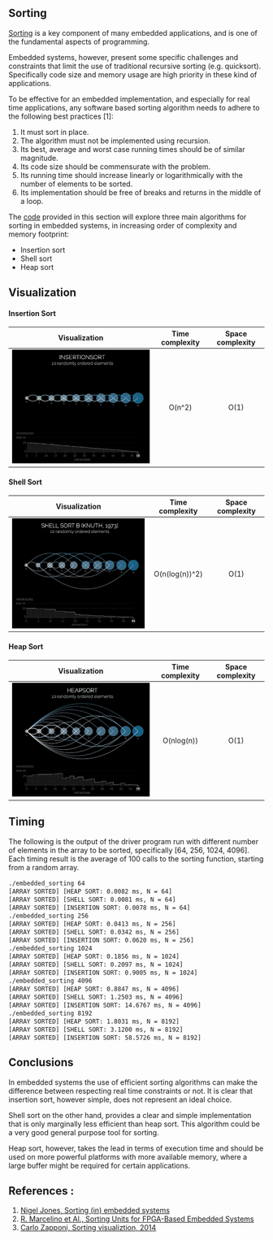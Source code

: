 ## Sorting 

[Sorting](embedded_heapsort.c) is a key component of many embedded applications, and is one of the fundamental aspects of programming. 

Embedded systems, however, present some specific challenges and constraints that limit the use of traditional recursive sorting (e.g. quicksort). Specifically code size and memory usage are high priority in these kind of applications.

To be effective for an embedded implementation, and especially for real time applications, any software based sorting algorithm needs to adhere to the following best practices [1]:

1. It must sort in place.
2. The algorithm must not be implemented using recursion.
3. Its best, average and worst case running times should be of similar magnitude.
4. Its code size should be commensurate with the problem.
5. Its running time should increase linearly or logarithmically with the number of elements to be sorted.
6. Its implementation should be free of breaks and returns in the middle of a loop.

The [code](embedded_sorting.c) provided in this section will explore three main algorithms for sorting in embedded systems, in increasing order of complexity and memory footprint:

* Insertion sort
* Shell sort
* Heap sort

## Visualization

#### Insertion Sort
Visualization                            | Time complexity | Space complexity
:---------------------------------------:|:---------------:|:----------------:
![insertion sort](../docs/insertion_sort.gif)|    O(n^2)       |     O(1) 

#### Shell Sort
Visualization                            | Time complexity | Space complexity
:---------------------------------------:|:---------------:|:----------------:
![insertion sort](../docs/shell_sort.gif)    | O(n(log(n))^2)  |     O(1) 

#### Heap Sort
Visualization                            | Time complexity | Space complexity
:---------------------------------------:|:---------------:|:----------------:
![insertion sort](../docs/heap_sort.gif)     |    O(nlog(n))   |     O(1) 



## Timing
The following is the output of the driver program run with different number of elements in the array to be sorted, specifically [64, 256, 1024, 4096]. Each timing result is the average of 100 calls to the sorting function, starting from a random array. 

```
./embedded_sorting 64
[ARRAY SORTED] [HEAP SORT: 0.0082 ms, N = 64]
[ARRAY SORTED] [SHELL SORT: 0.0081 ms, N = 64]
[ARRAY SORTED] [INSERTION SORT: 0.0078 ms, N = 64]
./embedded_sorting 256
[ARRAY SORTED] [HEAP SORT: 0.0413 ms, N = 256]
[ARRAY SORTED] [SHELL SORT: 0.0342 ms, N = 256]
[ARRAY SORTED] [INSERTION SORT: 0.0620 ms, N = 256]
./embedded_sorting 1024
[ARRAY SORTED] [HEAP SORT: 0.1856 ms, N = 1024]
[ARRAY SORTED] [SHELL SORT: 0.2097 ms, N = 1024]
[ARRAY SORTED] [INSERTION SORT: 0.9005 ms, N = 1024]
./embedded_sorting 4096
[ARRAY SORTED] [HEAP SORT: 0.8847 ms, N = 4096]
[ARRAY SORTED] [SHELL SORT: 1.2503 ms, N = 4096]
[ARRAY SORTED] [INSERTION SORT: 14.6767 ms, N = 4096]
./embedded_sorting 8192     
[ARRAY SORTED] [HEAP SORT: 1.8031 ms, N = 8192]
[ARRAY SORTED] [SHELL SORT: 3.1200 ms, N = 8192]
[ARRAY SORTED] [INSERTION SORT: 58.5726 ms, N = 8192]
```

## Conclusions

In embedded systems the use of efficient sorting algorithms can make the difference between respecting real time constraints or not. It is clear that insertion sort, however simple, does not represent an ideal choice.

Shell sort on the other hand, provides a clear and simple implementation that is only marginally less efficient than heap sort. This algorithm could be a very good general purpose tool for sorting.

Heap sort, however, takes the lead in terms of execution time and should be used on more powerful platforms with more available memory, where a large buffer might be required for certain applications.


## References :

1. [Nigel Jones, Sorting (in) embedded systems](https://embeddedgurus.com/stack-overflow/2009/03/sorting-in-embedded-systems/)
2. [R. Marcelino et Al., Sorting Units for FPGA-Based Embedded Systems](https://link.springer.com/content/pdf/10.1007/978-0-387-09661-2_2.pdf )
3. [Carlo Zapponi, Sorting visualiztion, 2014](http://sorting.at)
